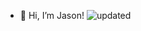 - 👋 Hi, I’m Jason!
![updated](https://user-images.githubusercontent.com/36863375/232238861-a23135e5-f7aa-4ce9-ab4d-e053780f5cd1.png)

<!---
js8developer/js8developer is a ✨ special ✨ repository because its `README.md` (this file) appears on your GitHub profile.
You can click the Preview link to take a look at your changes.
--->
